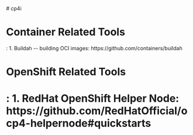 <h0># cp4i<h0>
<h1>Container Related Tools</h1>:
1. Buildah -- building OCI images: https://github.com/containers/buildah

<h1>OpenShift Related Tools<h1>:
1. RedHat OpenShift Helper Node: https://github.com/RedHatOfficial/ocp4-helpernode#quickstarts
